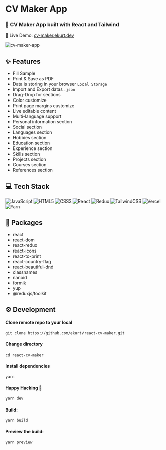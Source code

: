 # CV Maker App

### 📜 CV Maker App built with React and Tailwind

🔗 Live Demo: [cv-maker.ekurt.dev](https://cv-maker.ekurt.dev)

![cv-maker-app](https://cv-maker.ekurt.dev/assets/images/cv-maker-app.png)

## ✨ Features

- Fill Sample
- Print & Save as PDF
- Data is storing in your browser `Local Storage`
- Import and Export datas `.json`
- Drag-Drop for sections
- Color customize
- Print page margins customize
- Live editable content
- Multi-language support
- Personal information section
- Social section
- Languages section
- Hobbies section
- Education section
- Experience section
- Skills section
- Projects section
- Courses section
- References section

## 💻 Tech Stack

![JavaScript](https://img.shields.io/badge/javascript-%23323330.svg?style=for-the-badge&logo=javascript&logoColor=%23F7DF1E)
![HTML5](https://img.shields.io/badge/html5-%23E34F26.svg?style=for-the-badge&logo=html5&logoColor=white)
![CSS3](https://img.shields.io/badge/css3-%231572B6.svg?style=for-the-badge&logo=css3&logoColor=white)
![React](https://img.shields.io/badge/react-%2320232a.svg?style=for-the-badge&logo=react&logoColor=%2361DAFB)
![Redux](https://img.shields.io/badge/redux-%23593d88.svg?style=for-the-badge&logo=redux&logoColor=white)
![TailwindCSS](https://img.shields.io/badge/tailwindcss-%2338B2AC.svg?style=for-the-badge&logo=tailwind-css&logoColor=white)
![Vercel](https://img.shields.io/badge/vercel-%23000000.svg?style=for-the-badge&logo=vercel&logoColor=white)
![Yarn](https://img.shields.io/badge/yarn-%232C8EBB.svg?style=for-the-badge&logo=yarn&logoColor=white)

## 📝 Packages

- react
- react-dom
- react-redux
- react-icons
- react-to-print
- react-country-flag
- react-beautiful-dnd
- classnames
- nanoid
- formik
- yup
- @reduxjs/toolkit

## ⚙️ Development

#### Clone remote repo to your local

```
git clone https://github.com/ekurt/react-cv-maker.git
```

#### Change directory

```
cd react-cv-maker
```

#### Install dependencies

```
yarn
```

#### Happy Hacking 🎉

```
yarn dev
```

#### Build:

```
yarn build
```

#### Preview the build:

```
yarn preview
```
